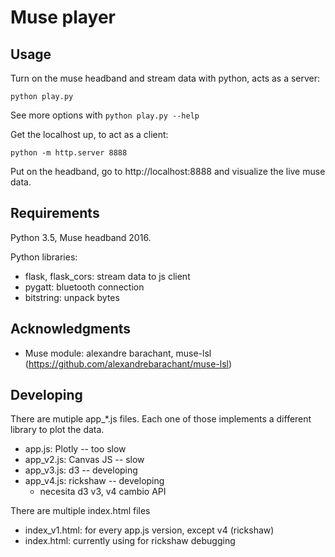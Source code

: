 # Muse player


## Usage
Turn on the muse headband and stream data with python, acts as a server:

`python play.py`

See more options with `python play.py --help`

Get the localhost up, to act as a client:

`python -m http.server 8888`

Put on the headband, go to http://localhost:8888 and visualize the live muse data.

## Requirements
Python 3.5, Muse headband 2016.

Python libraries:
* flask, flask_cors: stream data to js client
* pygatt: bluetooth connection
* bitstring: unpack bytes


## Acknowledgments
* Muse module: alexandre barachant, muse-lsl (https://github.com/alexandrebarachant/muse-lsl)


## Developing
There are mutiple app_*.js files. Each one of those implements a different library to plot the data.
* app.js: Plotly -- too slow
* app_v2.js: Canvas JS -- slow
* app_v3.js: d3 -- developing
* app_v4.js: rickshaw -- developing
  - necesita d3 v3, v4 cambio API

There are multiple index.html files
* index_v1.html: for every app.js version, except v4 (rickshaw)
* index.html: currently using for rickshaw debugging
